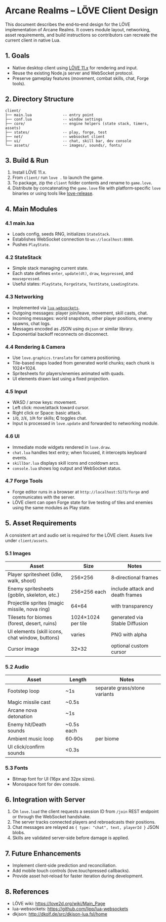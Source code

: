 # Arcane Realms – LÖVE Client Design

This document describes the end‑to‑end design for the LÖVE implementation of Arcane Realms. It covers
module layout, networking, asset requirements, and build instructions so contributors can recreate the
current client in native Lua.

## 1. Goals
- Native desktop client using [LÖVE 11.x](https://love2d.org/) for rendering and input.
- Reuse the existing Node.js server and WebSocket protocol.
- Preserve gameplay features (movement, combat skills, chat, Forge tools).

## 2. Directory Structure
```
client/
├── main.lua              -- entry point
├── conf.lua              -- window settings
├── core/                 -- engine helpers (state stack, timers, assets)
├── states/               -- play, forge, test
├── net/                  -- websocket client
├── ui/                   -- chat, skill bar, dev console
└── assets/               -- images/, sounds/, fonts/
```

## 3. Build & Run
1. Install LÖVE 11.x.
2. From `client/` run `love .` to launch the game.
3. To package, zip the `client` folder contents and rename to `game.love`.
4. Distribute by concatenating the `game.love` file with platform‑specific `love` binaries or using tools like
   [love-release](https://github.com/pfirsich/love-release).

## 4. Main Modules
### 4.1 main.lua
- Loads config, seeds RNG, initializes `StateStack`.
- Establishes WebSocket connection to `ws://localhost:8080`.
- Pushes `PlayState`.

### 4.2 StateStack
- Simple stack managing current state.
- Each state defines `enter`, `update(dt)`, `draw`, `keypressed`, and `mousepressed`.
- Useful states: `PlayState`, `ForgeState`, `TestState`, `LoadingState`.

### 4.3 Networking
- Implemented via [`lua-websockets`](https://github.com/lipp/lua-websockets).
- Outgoing messages: player join/leave, movement, skill casts, chat.
- Incoming messages: world snapshots, other player positions, enemy spawns, chat logs.
- Messages encoded as JSON using `dkjson` or similar library.
- Exponential backoff reconnects on disconnect.

### 4.4 Rendering & Camera
- Use `love.graphics.translate` for camera positioning.
- Tile-based maps loaded from generated world chunks; each chunk is 1024×1024.
- Spritesheets for players/enemies animated with quads.
- UI elements drawn last using a fixed projection.

### 4.5 Input
- WASD / arrow keys: movement.
- Left click: move/attack toward cursor.
- Right click or Space: basic attack.
- `1`/`Q`, `2`/`E`, `3`/`R` for skills; **C** toggles chat.
- Input is processed in `love.update` and forwarded to networking module.

### 4.6 UI
- Immediate mode widgets rendered in `love.draw`.
- `chat.lua` handles text entry; when focused, it intercepts keyboard events.
- `skillbar.lua` displays skill icons and cooldown arcs.
- `console.lua` shows log output and WebSocket status.

### 4.7 Forge Tools
- Forge editor runs in a browser at `http://localhost:5173/forge` and communicates with the server.
- LÖVE client can open Forge state for live testing of tiles and enemies using the same modules as Play state.

## 5. Asset Requirements
A consistent art and audio set is required for the LÖVE client. Assets live under `client/assets`.

### 5.1 Images
| Asset | Size | Notes |
|-------|------|------|
| Player spritesheet (idle, walk, shoot) | 256×256 | 8‑directional frames |
| Enemy spritesheets (goblin, skeleton, etc.) | 256×256 each | include attack and death frames |
| Projectile sprites (magic missile, nova ring) | 64×64 | with transparency |
| Tilesets for biomes (forest, desert, ruins) | 1024×1024 per tile | generated via Stable Diffusion |
| UI elements (skill icons, chat window, buttons) | varies | PNG with alpha |
| Cursor image | 32×32 | optional custom cursor |

### 5.2 Audio
| Asset | Length | Notes |
|-------|--------|------|
| Footstep loop | ~1s | separate grass/stone variants |
| Magic missile cast | ~0.5s | |
| Arcane nova detonation | ~1s | |
| Enemy hit/Death sounds | ~0.5s each | |
| Ambient music loop | 60‑90s | per biome |
| UI click/confirm sounds | <0.3s | |

### 5.3 Fonts
- Bitmap font for UI (16px and 32px sizes).
- Monospace font for dev console.

## 6. Integration with Server
1. On `love.load` the client requests a session ID from `/join` REST endpoint or through the WebSocket handshake.
2. The server tracks connected players and rebroadcasts their positions.
3. Chat messages are relayed as `{ type: "chat", text, playerId }` JSON blobs.
4. Skills are validated server‑side before damage is applied.

## 7. Future Enhancements
- Implement client‑side prediction and reconciliation.
- Add mobile touch controls (love.touchpressed callbacks).
- Provide asset hot‑reload for faster iteration during development.

## 8. References
- LÖVE wiki: https://love2d.org/wiki/Main_Page
- lua-websockets: https://github.com/lipp/lua-websockets
- dkjson: http://dkolf.de/src/dkjson-lua.fsl/home

